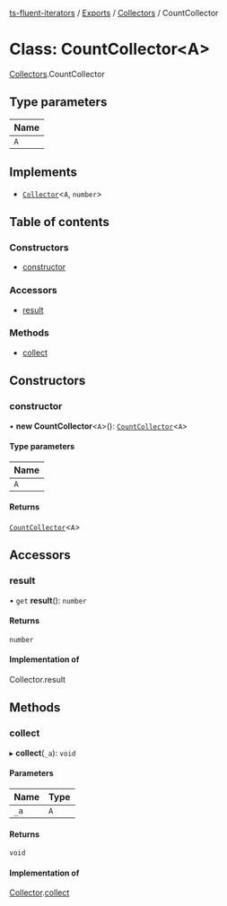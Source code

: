 [ts-fluent-iterators](../README.md) / [Exports](../modules.md) / [Collectors](../modules/Collectors.md) / CountCollector

# Class: CountCollector\<A\>

[Collectors](../modules/Collectors.md).CountCollector

## Type parameters

| Name |
| :------ |
| `A` |

## Implements

- [`Collector`](../interfaces/Collectors.Collector.md)\<`A`, `number`\>

## Table of contents

### Constructors

- [constructor](Collectors.CountCollector.md#constructor)

### Accessors

- [result](Collectors.CountCollector.md#result)

### Methods

- [collect](Collectors.CountCollector.md#collect)

## Constructors

### constructor

• **new CountCollector**\<`A`\>(): [`CountCollector`](Collectors.CountCollector.md)\<`A`\>

#### Type parameters

| Name |
| :------ |
| `A` |

#### Returns

[`CountCollector`](Collectors.CountCollector.md)\<`A`\>

## Accessors

### result

• `get` **result**(): `number`

#### Returns

`number`

#### Implementation of

Collector.result

## Methods

### collect

▸ **collect**(`_a`): `void`

#### Parameters

| Name | Type |
| :------ | :------ |
| `_a` | `A` |

#### Returns

`void`

#### Implementation of

[Collector](../interfaces/Collectors.Collector.md).[collect](../interfaces/Collectors.Collector.md#collect)

